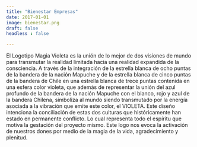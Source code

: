 ```yaml
---
title: "Bienestar Empresas"
date: 2017-01-01
image: bienestar.png
draft: false
headless : false

---
```

El Logotipo Magia Violeta es la unión de lo mejor de dos visiones de mundo para transmutar la realidad limitada hacia una realidad expandida de la consciencia. A través de la integración de la estrella blanca de ocho puntas de la bandera de la nación Mapuche y de la estrella blanca de cinco puntas de la bandera de Chile en una estrella blanca de trece puntas contenida en una esfera color violeta, que además de representar la unión del azul profundo de la bandera de la nación Mapuche con el blanco, rojo y azul de la bandera Chilena, simboliza al mundo siendo transmutado por la energía asociada a la vibración que emite este color, el VIOLETA. Este diseño intenciona la conciliación de estas dos culturas que históricamente han estado en permanente conflicto. Lo cual representa todo el espíritu que motiva la gestación del proyecto mismo. Este logo nos evoca la activación de nuestros dones por medio de la magia de la vida, agradecimiento y plenitud.
